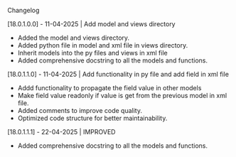 Changelog

[18.0.1.0.0] - 11-04-2025 | Add model and views directory

- Added the model and views directory.
- Added python file in model and xml file in views directory.
- Inherit models into the py files and views in xml file
- Added comprehensive docstring to all the models and functions.

[18.0.1.1.0] - 11-04-2025 | Add functionality in py file and add field in xml file

- Addd functionality to propagate the field value in other models
- Make field value readonly if value is get from the previous model in xml file.
- Added comments to improve code quality.
- Optimized code structure for better maintainability.

[18.0.1.1.1] - 22-04-2025 | IMPROVED

- Added comprehensive docstring to all the models and functions.
